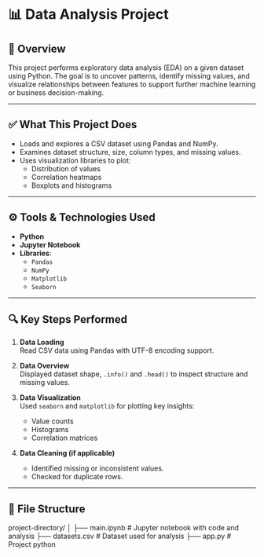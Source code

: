 # 📊 Data Analysis Project

## 📘 Overview

This project performs exploratory data analysis (EDA) on a given dataset using Python. The goal is to uncover patterns, identify missing values, and visualize relationships between features to support further machine learning or business decision-making.

---

## ✅ What This Project Does

- Loads and explores a CSV dataset using Pandas and NumPy.
- Examines dataset structure, size, column types, and missing values.
- Uses visualization libraries to plot:
  - Distribution of values
  - Correlation heatmaps
  - Boxplots and histograms

---

## ⚙️ Tools & Technologies Used

- **Python**
- **Jupyter Notebook**
- **Libraries**: 
  - `Pandas`
  - `NumPy`
  - `Matplotlib`
  - `Seaborn`

---

## 🔍 Key Steps Performed

1. **Data Loading**  
   Read CSV data using Pandas with UTF-8 encoding support.

2. **Data Overview**  
   Displayed dataset shape, `.info()` and `.head()` to inspect structure and missing values.

3. **Data Visualization**  
   Used `seaborn` and `matplotlib` for plotting key insights:
   - Value counts
   - Histograms
   - Correlation matrices

4. **Data Cleaning (if applicable)**  
   - Identified missing or inconsistent values.
   - Checked for duplicate rows.

---

## 📁 File Structure

project-directory/
│
├── main.ipynb # Jupyter notebook with code and analysis
├── datasets.csv # Dataset used for analysis
├── app.py # Project python
